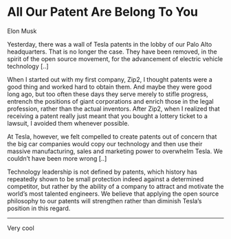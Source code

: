 # All Our Patent Are Belong To You

Elon Musk

Yesterday, there was a wall of Tesla patents in the lobby of our Palo
Alto headquarters. That is no longer the case. They have been removed,
in the spirit of the open source movement, for the advancement of
electric vehicle technology [..]

When I started out with my first company, Zip2, I thought patents were
a good thing and worked hard to obtain them. And maybe they were good
long ago, but too often these days they serve merely to stifle
progress, entrench the positions of giant corporations and enrich
those in the legal profession, rather than the actual inventors. After
Zip2, when I realized that receiving a patent really just meant that
you bought a lottery ticket to a lawsuit, I avoided them whenever
possible.

At Tesla, however, we felt compelled to create patents out of concern
that the big car companies would copy our technology and then use
their massive manufacturing, sales and marketing power to overwhelm
Tesla. We couldn’t have been more wrong [..]

Technology leadership is not defined by patents, which history has repeatedly shown to be small protection indeed against a determined competitor, but rather by the ability of a company to attract and motivate the world’s most talented engineers. We believe that applying the open source philosophy to our patents will strengthen rather than diminish Tesla’s position in this regard.

----

Very cool














